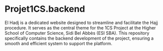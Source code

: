 # Projet1CS.backend
El Hadj is a dedicated website designed to streamline and facilitate the Hajj procedure. It serves as the central theme for the 1CS Project at the Higher School of Computer Science, Sidi Bel Abbès (ESI SBA).  This repository specifically contains the backend development of the project, ensuring a smooth and efficient system to support the platform.
